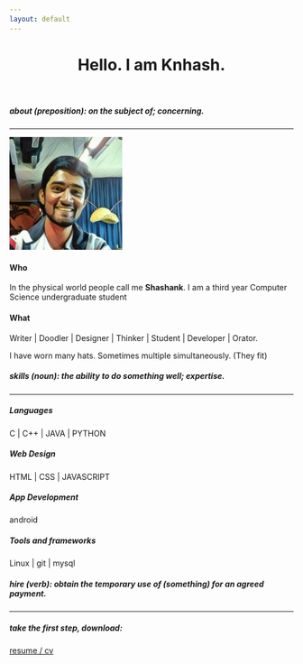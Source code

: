 ```yaml
---
layout: default
---
```

<!-- Header -->
  <header class="text-center" id="home-section">
    <div class="intro-text">
      <h1>Hello. I am <strong>Knhash.</strong></h1>
    </div>
  </header>
<!-- About Section -->
<div id="about-section">
  <div class="container">
    <div class="section-title text-center center">
      <h5><strong>about</strong><i> (preposition):</i> on the subject of; concerning.</h5>
      <hr>
      <div class="clearfix"></div>
    </div>
    <div class="row">
      <div class="col-md-6"> <img src="assets/img/face.jpg" class="img-responsive about-img center-block"> </div>
      <div class="col-md-6">
        <div class="about-text">
          <h4 class="text-center"><strong>Who</strong></h4>
          <p class="text-center">In the physical world people call me <strong>Shashank</strong>. I am a third year Computer Science undergraduate student</p>
          <h4 class="text-center"><strong>What</strong></h4>
          <p class="text-center">Writer | Doodler | Designer | Thinker | Student | Developer | Orator.</p>
          <p class="text-center">I have worn many hats. Sometimes multiple simultaneously. (They fit)</p>
        </div>
      </div>
    </div>
  </div>
</div>
<!-- Skills Section -->
<div id="skills-section" class="text-center">
  <div class="container">
    <div class="section-title text-center center">
      <h5><strong>skills</strong><i> (noun):</i> the ability to do something well; expertise.</h5>
      <hr>
      <div class="clearfix"></div>
    </div>
    <div class="row">
      <div class="col-md-3 col-sm-6 service"> <i class="fa fa-code"></i>
        <h5>Languages</h5>
        <p>C | C++ | JAVA | PYTHON</p>
      </div>
      <div class="col-md-3 col-sm-6 service"> <i class="fa fa-desktop"></i>
        <h5>Web Design</h5>
        <p>HTML | CSS | JAVASCRIPT</p>
      </div>
      <div class="col-md-3 col-sm-6 service"> <i class="fa fa-android"></i>
        <h5>App Development</h5>
        <p>android</p>
      </div>
      <div class="col-md-3 col-sm-6 service"> <i class="fa fa-gears"></i>
        <h5>Tools and frameworks</h5>
        <p>Linux | git | mysql</p>
      </div>
    </div>
  </div>
</div>
<!-- Hire Section -->
<div id="hire-section">
  <div class="container">
    <div class="section-title text-center center">
      <h5><strong>hire</strong><i> (verb):</i> obtain the temporary use of (something) for an agreed payment.</h5>
      <hr>
      <div class="clearfix"></div>
    </div>
    <div class="row">
      <div class="col-md-6 text-center center"><h5>take the first step, download: </h5> 
      </div>
      <div class="col-md-6 text-center center">
        <a href="assets/resources/Résumé.pdf" class="btn btn-default btn-lg page-scroll"><i class="fa fa-file-o"></i> resume / cv</a>
      </div>
    </div>
  </div>
</div>